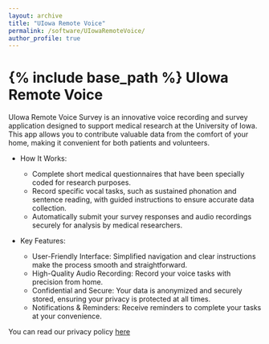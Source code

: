 ```yaml
---
layout: archive
title: "UIowa Remote Voice"
permalink: /software/UIowaRemoteVoice/
author_profile: true
---
```


{% include base_path %}
UIowa Remote Voice
======
UIowa Remote Voice Survey is an innovative voice recording and survey application designed to support medical research at the University of Iowa. This app allows you to contribute valuable data from the comfort of your home, making it convenient for both patients and volunteers.

* How It Works:
    * Complete short medical questionnaires that have been specially coded for research purposes.
    * Record specific vocal tasks, such as sustained phonation and sentence reading, with guided instructions to ensure accurate data collection.
    * Automatically submit your survey responses and audio recordings securely for analysis by medical researchers. 

* Key Features:
    * User-Friendly Interface: Simplified navigation and clear instructions make the process smooth and straightforward.
    * High-Quality Audio Recording: Record your voice tasks with precision from home.
    * Confidential and Secure: Your data is anonymized and securely stored, ensuring your privacy is protected at all times.
    * Notifications & Reminders: Receive reminders to complete your tasks at your convenience.

You can read our privacy policy [here](https://uiowajincho.github.io/software/UIowaRemoteVoice/privacyPolicy/)